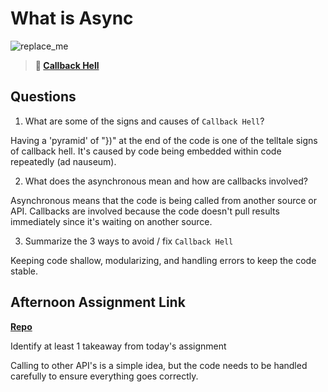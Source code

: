 # What is Async

![replace_me](https://codeworks.blob.core.windows.net/public/assets/img/illustrations/placeholder.svg)

> **📖 [Callback Hell](https://codeworksacademy.com/fs-student-guide/resources/wk4/01-Callbacks)**

## Questions

1. What are some of the signs and causes of `Callback Hell`?

  Having a 'pyramid' of "})" at the end of the code is one of the telltale signs of  callback hell. It's caused by code being embedded within code repeatedly (ad nauseum).

2. What does the asynchronous mean and how are callbacks involved?

  Asynchronous means that the code is being called from another source or API. Callbacks are involved because the code doesn't pull results immediately since it's waiting on another source.

3. Summarize the 3 ways to avoid / fix `Callback Hell`

  Keeping code shallow, modularizing, and handling errors to keep the code stable.

## Afternoon Assignment Link

**[Repo](https://github.com/LizMadsen/TriviaGame)**

Identify at least 1 takeaway from today's assignment

  Calling to other API's is a simple idea, but the code needs to be handled carefully to ensure everything goes correctly.